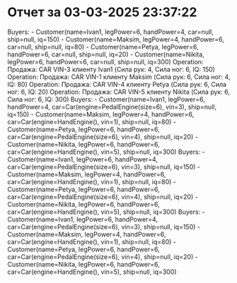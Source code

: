 # Отчет за 03-03-2025 23:37:22

Buyers: - Customer(name=Ivan1, legPower=6, handPower=4, car=null, ship=null, iq=150) - Customer(name=Maksim, legPower=4, handPower=6, car=null, ship=null, iq=80) - Customer(name=Petya, legPower=6, handPower=6, car=null, ship=null, iq=20) - Customer(name=Nikita, legPower=6, handPower=6, car=null, ship=null, iq=300)
Operation: Продажа: CAR VIN-3 клиенту Ivan1 (Сила рук: 4, Сила ног: 6, IQ: 150)
Operation: Продажа: CAR VIN-1 клиенту Maksim (Сила рук: 6, Сила ног: 4, IQ: 80)
Operation: Продажа: CAR VIN-4 клиенту Petya (Сила рук: 6, Сила ног: 6, IQ: 20)
Operation: Продажа: CAR VIN-5 клиенту Nikita (Сила рук: 6, Сила ног: 6, IQ: 300)
Buyers: - Customer(name=Ivan1, legPower=6, handPower=4, car=Car(engine=PedalEngine(size=6), vin=3), ship=null, iq=150) - Customer(name=Maksim, legPower=4, handPower=6, car=Car(engine=HandEngine(), vin=1), ship=null, iq=80) - Customer(name=Petya, legPower=6, handPower=6, car=Car(engine=PedalEngine(size=6), vin=4), ship=null, iq=20) - Customer(name=Nikita, legPower=6, handPower=6, car=Car(engine=HandEngine(), vin=5), ship=null, iq=300)
Buyers: - Customer(name=Ivan1, legPower=6, handPower=4, car=Car(engine=PedalEngine(size=6), vin=3), ship=null, iq=150) - Customer(name=Maksim, legPower=4, handPower=6, car=Car(engine=HandEngine(), vin=1), ship=null, iq=80) - Customer(name=Petya, legPower=6, handPower=6, car=Car(engine=PedalEngine(size=6), vin=4), ship=null, iq=20) - Customer(name=Nikita, legPower=6, handPower=6, car=Car(engine=HandEngine(), vin=5), ship=null, iq=300)
Buyers: - Customer(name=Ivan1, legPower=6, handPower=4, car=Car(engine=PedalEngine(size=6), vin=3), ship=null, iq=150) - Customer(name=Maksim, legPower=4, handPower=6, car=Car(engine=HandEngine(), vin=1), ship=null, iq=80) - Customer(name=Petya, legPower=6, handPower=6, car=Car(engine=PedalEngine(size=6), vin=4), ship=null, iq=20) - Customer(name=Nikita, legPower=6, handPower=6, car=Car(engine=HandEngine(), vin=5), ship=null, iq=300)
